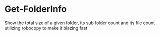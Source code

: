 # Get-FolderInfo

Show the total size of a given folder, its sub folder count and its file count utilizing robocopy to make it blazing fast
